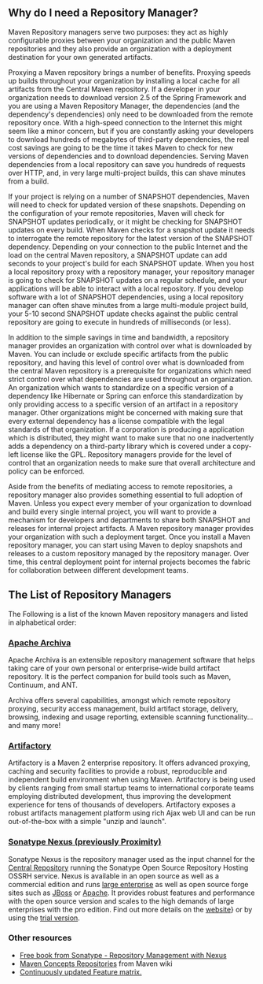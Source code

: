 ## Why do I need a Repository Manager?

Maven Repository managers serve two purposes: they act as highly
configurable proxies between your organization and the public Maven
repositories and they also provide an organization with a deployment
destination for your own generated artifacts.

Proxying a Maven repository brings a number of benefits. Proxying speeds
up builds throughout your organization by installing a local cache for
all artifacts from the Central Maven repository. If a developer in your
organization needs to download version 2.5 of the Spring Framework and
you are using a Maven Repository Manager, the dependencies (and the
dependency's dependencies) only need to be downloaded from the remote
repository once. With a high-speed connection to the Internet this might
seem like a minor concern, but if you are constantly asking your
developers to download hundreds of megabytes of third-party
dependencies, the real cost savings are going to be the time it takes
Maven to check for new versions of dependencies and to download
dependencies. Serving Maven dependencies from a local repository can
save you hundreds of requests over HTTP, and, in very large
multi-project builds, this can shave minutes from a build.

If your project is relying on a number of SNAPSHOT dependencies, Maven
will need to check for updated version of these snapshots. Depending on
the configuration of your remote repositories, Maven will check for
SNAPSHOT updates periodically, or it might be checking for SNAPSHOT
updates on every build. When Maven checks for a snapshot update it needs
to interrogate the remote repository for the latest version of the
SNAPSHOT dependency. Depending on your connection to the public Internet
and the load on the central Maven repository, a SNAPSHOT update can add
seconds to your project's build for each SNAPSHOT update. When you host
a local repository proxy with a repository manager, your repository
manager is going to check for SNAPSHOT updates on a regular schedule,
and your applications will be able to interact with a local repository.
If you develop software with a lot of SNAPSHOT dependencies, using a
local repository manager can often shave minutes from a large
multi-module project build, your 5-10 second SNAPSHOT update checks
against the public central repository are going to execute in hundreds
of milliseconds (or less).

In addition to the simple savings in time and bandwidth, a repository
manager provides an organization with control over what is downloaded by
Maven. You can include or exclude specific artifacts from the public
repository, and having this level of control over what is downloaded
from the central Maven repository is a prerequisite for organizations
which need strict control over what dependencies are used throughout an
organization. An organization which wants to standardize on a specific
version of a dependency like Hibernate or Spring can enforce this
standardization by only providing access to a specific version of an
artifact in a repository manager. Other organizations might be concerned
with making sure that every external dependency has a license compatible
with the legal standards of that organization. If a corporation is
producing a application which is distributed, they might want to make
sure that no one inadvertently adds a dependency on a third-party
library which is covered under a copy-left license like the GPL.
Repository managers provide for the level of control that an
organization needs to make sure that overall architecture and policy can
be enforced.

Aside from the benefits of mediating access to remote repositories, a
repository manager also provides something essential to full adoption of
Maven. Unless you expect every member of your organization to download
and build every single internal project, you will want to provide a
mechanism for developers and departments to share both SNAPSHOT and
releases for internal project artifacts. A Maven repository manager
provides your organization with such a deployment target. Once you
install a Maven repository manager, you can start using Maven to deploy
snapshots and releases to a custom repository managed by the repository
manager. Over time, this central deployment point for internal projects
becomes the fabric for collaboration between different development
teams.

## The List of Repository Managers

The Following is a list of the known Maven repository managers and
listed in alphabetical order:

### [Apache Archiva](http://archiva.apache.org/)

Apache Archiva is an extensible repository management software that
helps taking care of your own personal or enterprise-wide build artifact
repository. It is the perfect companion for build tools such as Maven,
Continuum, and ANT.

Archiva offers several capabilities, amongst which remote repository
proxying, security access management, build artifact storage, delivery,
browsing, indexing and usage reporting, extensible scanning
functionality... and many more!

### [Artifactory](http://www.jfrog.org/sites/artifactory/latest/)

Artifactory is a Maven 2 enterprise repository. It offers advanced
proxying, caching and security facilities to provide a robust,
reproducible and independent build environment when using Maven.
Artifactory is being used by clients ranging from small startup teams to
international corporate teams employing distributed development, thus
improving the development experience for tens of thousands of
developers. Artifactory exposes a robust artifacts management platform
using rich Ajax web UI and can be run out-of-the-box with a simple
"unzip and launch".

### [Sonatype Nexus (previously Proximity)](http://nexus.sonatype.org)

Sonatype Nexus is the repository manager used as the input channel for
the [Central Repository](http://search.maven.org) running the Sonatype
Open Source Repository Hosting OSSRH service. Nexus is available in an
open source as well as a commercial edition and runs [large
enterprise](http://www.sonatype.com/about/customers) as well as open
source forge sites such as
[JBoss](https://repository.jboss.org/nexus/index.html) or
[Apache](https://repository.apache.org/). It provides robust features
and performance with the open source version and scales to the high
demands of large enterprises with the pro edition. Find out more details
on the [website](http://links.sonatype.com/products/nexus/pro/home)} or
by using the [trial
version](http://links.sonatype.com/products/nexus/pro/trial).

### Other resources

-   [Free book from Sonatype - Repository Management with
    Nexus](http://links.sonatype.com/products/nexus/oss/docs)
-   [Maven Concepts
    Repositories](http://docs.codehaus.org/display/MAVENUSER/Maven+Concepts+Repositories)
    from Maven wiki
-   [Continuously updated Feature
    matrix.](http://docs.codehaus.org/display/MAVENUSER/Maven+Repository+Manager+Feature+Matrix)

